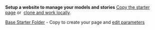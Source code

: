 <b>Setup a website to manage your models and stories</b>
<a href="../localsite/start/">Copy the starter page</a>&nbsp;or&nbsp; [clone and work locally](../localsite/start/steps/).
<!--
More about contributing to <a href="../../community/challenge/how/">location&nbsp;model&nbsp;pages</a>.
-->
[Base Starter Folder](base/) - Copy to create your page and [edit parameters](../localsite/) 
